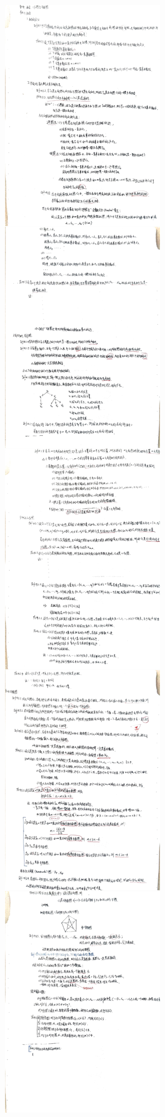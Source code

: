 ![](image/IMG_20230303_142613.jpg)
![](image/IMG_20230303_142619.jpg)
![](image/IMG_20230303_142628.jpg)
![](image/IMG_20230303_142633.jpg)
![](image/IMG_20230303_142644.jpg)
